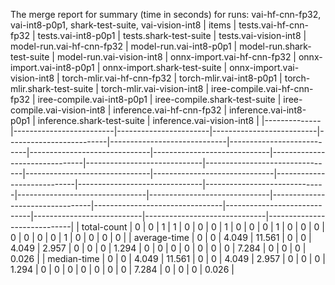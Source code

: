 The merge report for summary (time in seconds) for runs: vai-hf-cnn-fp32, vai-int8-p0p1, shark-test-suite, vai-vision-int8
| items        |   tests.vai-hf-cnn-fp32 |   tests.vai-int8-p0p1 |   tests.shark-test-suite |   tests.vai-vision-int8 |   model-run.vai-hf-cnn-fp32 |   model-run.vai-int8-p0p1 |   model-run.shark-test-suite |   model-run.vai-vision-int8 |   onnx-import.vai-hf-cnn-fp32 |   onnx-import.vai-int8-p0p1 |   onnx-import.shark-test-suite |   onnx-import.vai-vision-int8 |   torch-mlir.vai-hf-cnn-fp32 |   torch-mlir.vai-int8-p0p1 |   torch-mlir.shark-test-suite |   torch-mlir.vai-vision-int8 |   iree-compile.vai-hf-cnn-fp32 |   iree-compile.vai-int8-p0p1 |   iree-compile.shark-test-suite |   iree-compile.vai-vision-int8 |   inference.vai-hf-cnn-fp32 |   inference.vai-int8-p0p1 |   inference.shark-test-suite |   inference.vai-vision-int8 |
|--------------|-------------------------|-----------------------|--------------------------|-------------------------|-----------------------------|---------------------------|------------------------------|-----------------------------|-------------------------------|-----------------------------|--------------------------------|-------------------------------|------------------------------|----------------------------|-------------------------------|------------------------------|--------------------------------|------------------------------|---------------------------------|--------------------------------|-----------------------------|---------------------------|------------------------------|-----------------------------|
| total-count  |                       0 |                     0 |                    1     |                   1     |                           0 |                         0 |                        0     |                       1     |                             0 |                           0 |                              0 |                         1     |                            0 |                          0 |                             0 |                            0 |                              0 |                            0 |                               0 |                          1     |                           0 |                         0 |                            0 |                       0     |
| average-time |                       0 |                     0 |                    4.049 |                  11.561 |                           0 |                         0 |                        4.049 |                       2.957 |                             0 |                           0 |                              0 |                         1.294 |                            0 |                          0 |                             0 |                            0 |                              0 |                            0 |                               0 |                          7.284 |                           0 |                         0 |                            0 |                       0.026 |
| median-time  |                       0 |                     0 |                    4.049 |                  11.561 |                           0 |                         0 |                        4.049 |                       2.957 |                             0 |                           0 |                              0 |                         1.294 |                            0 |                          0 |                             0 |                            0 |                              0 |                            0 |                               0 |                          7.284 |                           0 |                         0 |                            0 |                       0.026 |
